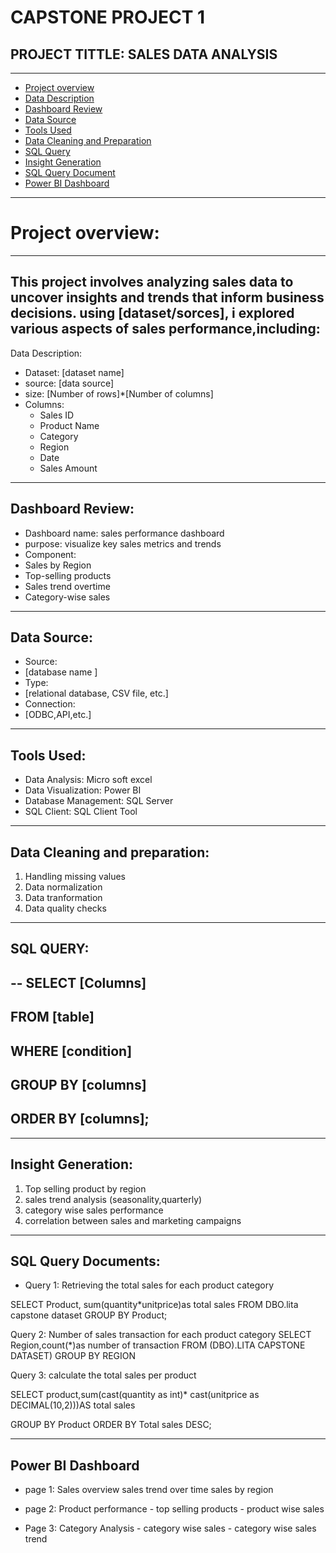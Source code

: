 # CAPSTONE PROJECT 1
## PROJECT TITTLE: SALES DATA ANALYSIS
---
- [Project overview](#project-overview)
- [Data Description](#data-description)
- [Dashboard Review](#dashboard-review)
- [Data Source](#data-source)
- [Tools Used](#tools-used)
- [Data Cleaning and Preparation](#data-cleaning-and-preparation)
- [SQL Query]([#sql-query)
- [Insight Generation](#insight-generation)
- [SQL Query Document](#sql-query-document)
- [Power BI Dashboard](#power-bi-dashboard)
  
---
# Project overview:
---
This project involves analyzing sales data to uncover insights and trends that inform business decisions.
using [dataset/sorces], i explored various aspects of sales performance,including:
---
Data Description:
- Dataset: [dataset name]
- source: [data source]
- size: [Number of rows]*[Number of columns]
- Columns:
  - Sales ID
  - Product Name
  - Category
  - Region
  - Date
  - Sales Amount
 
---
Dashboard Review:
---
- Dashboard name: sales performance dashboard
- purpose: visualize key sales metrics and trends
- Component:
- Sales by Region
- Top-selling products
- Sales trend overtime
- Category-wise sales

---
Data Source:
---
- Source:
-  [database name ]
- Type:
- [relational database, CSV file, etc.]
- Connection:
- [ODBC,API,etc.]

---
Tools Used:
---
- Data Analysis: Micro soft excel
- Data Visualization: Power BI
- Database Management: SQL Server
- SQL Client: SQL Client Tool

---
Data Cleaning and preparation:
---
1. Handling missing values
2. Data normalization
3. Data tranformation
4. Data quality checks

---
SQL QUERY:
---
--
SELECT
     [Columns]
--     
FROM
    [table]
--    
WHERE
     [condition]
 --    
GROUP BY
        [columns]
--        
ORDER BY
       [columns];
 --      

---
Insight Generation:
---
1. Top selling product by region
2. sales trend analysis (seasonality,quarterly)
3. category wise sales performance
4. correlation between sales and marketing campaigns

---
SQL Query Documents:
---
- Query 1: Retrieving the total sales for each product category 

SELECT
     Product,
     sum(quantity*unitprice)as total sales
FROM
    DBO.lita capstone dataset
GROUP BY
      Product;


Query 2: Number of sales transaction for each product category 
SELECT 
     Region,count(*)as number of transaction 
FROM
    (DBO).LITA CAPSTONE DATASET)
GROUP BY
       REGION

Query 3: calculate the total sales per product 

SELECT 
      product,sum(cast(quantity as int)* cast(unitprice as DECIMAL(10,2)))AS total sales 

GROUP BY
       Product 
ORDER BY
        Total sales DESC;

---
Power BI Dashboard 
---
- page 1: Sales overview 
          sales trend over time
          sales by region
  
- page 2: Product performance 
         - top selling products 
         - product wise sales
         
- Page 3: Category Analysis 
        - category wise sales
        - category wise sales trend
            



  


